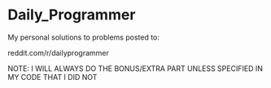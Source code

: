 # Daily_Programmer
My personal solutions to problems posted to: 

reddit.com/r/dailyprogrammer

NOTE: I WILL ALWAYS DO THE BONUS/EXTRA PART UNLESS SPECIFIED IN MY CODE THAT I DID NOT
